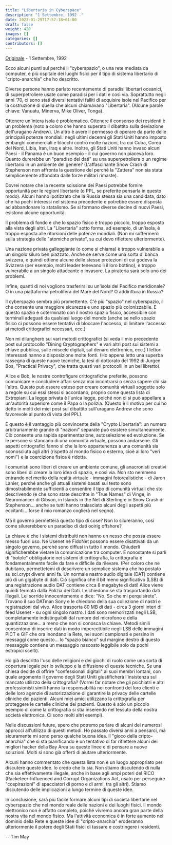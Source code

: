 ```yaml
---
title: "Libertaria in Cyberspace"
description: "1 Settembre, 1992 -"
date: 2023-01-29T17:57:18+01:00
draft: false
weight: 420
images: []
categories: []
contributors: []
---
```


[Originale](https://www.activism.net/cypherpunk/libertaria.html) - 1 Settembre, 1992

Ecco alcuni punti sul perché il "cyberspazio", o una rete mediata da computer, è più ospitale dei luoghi fisici per il tipo di sistema libertario di "cripto-anarchia" che ho descritto.

Diverse persone hanno parlato recentemente di paradisi libertari oceanici, di superpetroliere usate come paradisi per i dati e così via. Soprattutto negli anni '70, ci sono stati diversi tentativi falliti di acquisire isole nel Pacifico per la costruzione di quella che alcuni chiamavano "Libertaria". (Alcune parole chiave: Vanuatu, Minerva, Mike Oliver, Tonga).

Ottenere un'intera isola è problematico. Ottenere il consenso dei residenti è un problema (noto a coloro che hanno superato il dibattito sulla deviazione dell'uragano Andrew). Un altro è avere il permesso di operare da parte delle principali potenze mondiali: negli ultimi decenni gli Stati Uniti hanno imposto embarghi commerciali e blocchi contro molte nazioni, tra cui Cuba, Corea del Nord, Libia, Iran, Iraq e altre. Inoltre, gli Stati Uniti hanno invaso alcuni Paesi - il Panama è un buon esempio - il cui governo non piaceva loro. Quanto durerebbe un "paradiso dei dati" su una superpetroliera o un regime libertario in un ambiente del genere? (L'affascinante Snow Crash di Stephenson non affronta la questione del perché la "Zattera" non sia stata semplicemente affondata dalle forze militari rimaste).

Dovrei notare che la recente scissione dei Paesi potrebbe fornire opportunità per le regioni libertarie (o PPL, se preferite pensarla in questo modo). Alcuni hanno ipotizzato che la Russia stessa sia una candidata, dato che ha pochi interessi nel sistema precedente e potrebbe essere disposta ad abbandonare lo statalismo. Se si formano diverse decine di nuovi Paesi, esistono alcune opportunità.

Il problema di fondo è che lo spazio fisico è troppo piccolo, troppo esposto alla vista degli altri. La "Libertaria" sotto forma, ad esempio, di un'isola, è troppo esposta alle ritorsioni delle potenze mondiali. (Non mi soffermerò sulla strategia delle "atomiche private", su cui devo riflettere ulteriormente).

Una nazione privata galleggiante (o come si chiama) è troppo vulnerabile a un singolo siluro ben piazzato. Anche se serve come una sorta di banca svizzera, e quindi ottiene alcune delle stesse protezioni di cui godeva la Svizzera (per esempio, molti leader tenevano lì il loro bottino), è troppo vulnerabile a un singolo attaccante o invasore. La pirateria sarà solo uno dei problemi.

Infine, quanti di noi vogliono trasferirsi su un'isola del Pacifico meridionale? O in una piattaforma petrolifera del Mare del Nord? O addirittura in Russia?

Il cyberspazio sembra più promettente. C'è più "spazio" nel cyberspazio, il che consente una maggiore sicurezza e uno spazio più colonizzabile. E questo spazio è coterminato con il nostro spazio fisico, accessibile con terminali adeguati da qualsiasi luogo del mondo (anche se nello spazio fisico ci possono essere tentativi di bloccare l'accesso, di limitare l'accesso ai metodi crittografici necessari, ecc.)

Non mi dilungherò sui vari metodi crittografici (si veda il mio precedente post sul protocollo "Dining Cryptographers" e vari altri post sui sistemi a chiave pubblica, sulle miscele digitali, sul denaro elettronico, ecc.) I lettori interessati hanno a disposizione molte fonti. (Ho appena letto una superba rassegna di queste nuove tecniche, la tesi di dottorato del 1992 di Jurgen Bos, "Practical Privacy", che tratta questi vari protocolli in un bel libretto).

Alice e Bob, le nostre controfigure crittografiche preferite, possono comunicare e concludere affari senza mai incontrarsi o senza sapere chi sia l'altro. Questo può essere esteso per creare comunità virtuali soggette solo a regole su cui essi stessi si accordano, proprio come questa lista di Extropiani. La legge privata è l'unica legge, poiché non ci si può appellare a un'autorità superiore come il Papa o la polizia. (Questo è il motivo per cui ho detto in molti dei miei post sul dibattito sull'uragano Andrew che sono favorevole al punto di vista del PPL).

E questo è il vantaggio più convincente della "Crypto Libertaria": un numero arbitrariamente grande di "nazioni" separate può esistere simultaneamente. Ciò consente una rapida sperimentazione, autoselezione ed evoluzione. Se le persone si stancano di una comunità virtuale, possono andarsene. Gli aspetti crittografici fanno sì che la loro appartenenza a una comunità sia sconosciuta agli altri (rispetto al mondo fisico o esterno, cioè ai loro "veri nomi") e la coercizione fisica è ridotta.

I comunisti sono liberi di creare un ambiente comune, gli anacronisti creativi sono liberi di creare la loro idea di spazio, e così via. Non sto nemmeno entrando nel merito della realtà virtuale - immagini fotorealistiche - di Jaron Lanier, perché anche gli attuali sistemi basati sul testo sono dimostrabilmente sufficienti a consentire il tipo di comunità virtuali che sto descrivendo (e che sono state descritte in "True Names" di Vinge, in Neuromancer di Gibson, in Islands in the Net di Sterling e in Snow Crash di Stephenson... anche se tutti hanno tralasciato alcuni degli aspetti più eccitanti... forse il mio romanzo coglierà nel segno).

Ma il governo permetterà questo tipo di cose? Non lo silureranno, così come silurerebbero un paradiso di dati ooirig offshore?

La chiave è che i sistemi distribuiti non hanno un nesso che possa essere messo fuori uso. Né Usenet né FidoNet possono essere disattivati da un singolo governo, perché sono diffusi in tutto il mondo. Chiuderli significherebbe vietare la comunicazione tra computer. E nonostante si parli di "botole" obbligatorie nei sistemi di crittografia, la crittografia è fondamentalmente facile da fare e difficile da rilevare. (Per coloro che ne dubitano, permettetemi di descrivere un semplice sistema che ho postato su sci.crypt diversi anni fa. Un normale nastro audio digitale (DAT) contiene più di un gigabyte di dati. Ciò significa che il bit meno significativo (LSB) di una registrazione audio DAT contiene circa 8 megabyte di dati! Alice viene quindi fermata dalla Polizia dei Dati. Le chiedono se sta trasportando dati illegali. Lei sorride innocentemente e dice: "No. So che mi perquisirete". Trovano il suo DATman Sony e le chiedono della sua collezione di nastri e registrazioni dal vivo. Alice trasporta 80 MB di dati - circa 3 giorni interi di feed Usenet - su ogni singolo nastro. I dati sono memorizzati negli LSB, completamente indistinguibili dal rumore del microfono e della quantizzazione... a meno che non si conosca la chiave. Metodi simili consentono di inserire dati in modo impercettibile negli LSB delle immagini PICT e GIF che ora inondano la Rete, nei suoni campionati e persino in messaggi come questo... lo "spazio bianco" sul margine destro di questo messaggio contiene un messaggio nascosto leggibile solo da pochi estropici scelti).

Ho già descritto l'uso delle religioni e dei giochi di ruolo come una sorta di copertura legale per lo sviluppo e la diffusione di queste tecniche. Se una chiesa decide di offrire "confessionali digitali" ai suoi membri lontani, con quale argomento il governo degli Stati Uniti giustificherà l'insistenza sul mancato utilizzo della crittografia? (Vorrei far notare che gli psichiatri e altri professionisti simili hanno la responsabilità nei confronti dei loro clienti e delle loro agenzie di autorizzazione di garantire la privacy delle cartelle cliniche dei pazienti. Alcuni miei amici utilizzano la crittografia per proteggere le cartelle cliniche dei pazienti. Questo è solo un piccolo esempio di come la crittografia si stia inserendo nel tessuto della nostra società elettronica. Ci sono molti altri esempi).

Nelle discussioni future, spero che potremo parlare di alcuni dei numerosi approcci all'utilizzo di questi metodi. Ho passato diversi anni a pensarci, ma sicuramente mi sono perso qualche buona idea. Il "gioco della cripto-anarchia" che si sta pianificando è un tentativo di far riflettere alcuni dei migliori hacker della Bay Area su queste linee e di pensare a nuove soluzioni. Molti si sono già offerti di aiutare ulteriormente.

Alcuni hanno commentato che questa lista non è un luogo appropriato per discutere queste idee. Io credo che lo sia. Non stiamo discutendo di nulla che sia effettivamente illegale, anche in base agli ampi poteri del RICO (Racketeer-Influenced and Corrupt Organizations Act, usato per perseguire "cospirazioni" di spacciatori di porno e di armi, tra gli altri). Stiamo discutendo delle implicazioni a lungo termine di queste idee.

In conclusione, sarà più facile formare alcuni tipi di società libertarie nel cyberspazio che nel mondo reale delle nazioni e dei luoghi fisici. Il mondo elettronico non è affatto completo, poiché vivremo ancora gran parte della nostra vita nel mondo fisico. Ma l'attività economica è in forte aumento nel dominio della Rete e queste idee di "cripto-anarchia" eroderanno ulteriormente il potere degli Stati fisici di tassare e costringere i residenti.

-- Tim May